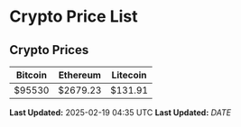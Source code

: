 # Crypto Price List

## Crypto Prices
| Bitcoin | Ethereum | Litecoin |
| ------- | -------- | -------- |
| $95530 | $2679.23 | $131.91 |
**Last Updated:** 2025-02-19 04:35 UTC
**Last Updated:** $DATE$
